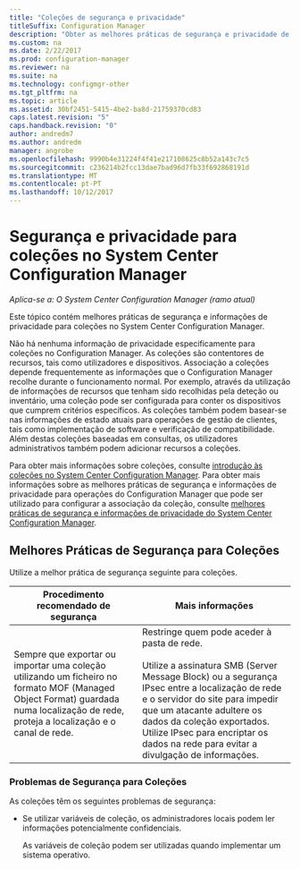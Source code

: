 ```yaml
---
title: "Coleções de segurança e privacidade"
titleSuffix: Configuration Manager
description: "Obter as melhores práticas de segurança e privacidade de coleções no System Center Configuration Manager."
ms.custom: na
ms.date: 2/22/2017
ms.prod: configuration-manager
ms.reviewer: na
ms.suite: na
ms.technology: configmgr-other
ms.tgt_pltfrm: na
ms.topic: article
ms.assetid: 30bf2451-5415-4be2-ba8d-21759370cd83
caps.latest.revision: "5"
caps.handback.revision: "0"
author: andredm7
ms.author: andredm
manager: angrobe
ms.openlocfilehash: 9990b4e31224f4f41e217108625c8b52a143c7c5
ms.sourcegitcommit: c236214b2fcc13dae7bad96d7fb33f692868191d
ms.translationtype: MT
ms.contentlocale: pt-PT
ms.lasthandoff: 10/12/2017
---
```

# <a name="security-and-privacy-for-collections-in-system-center-configuration-manager"></a>Segurança e privacidade para coleções no System Center Configuration Manager

*Aplica-se a: O System Center Configuration Manager (ramo atual)*

Este tópico contém melhores práticas de segurança e informações de privacidade para coleções no System Center Configuration Manager.  

 Não há nenhuma informação de privacidade especificamente para coleções no Configuration Manager. As coleções são contentores de recursos, tais como utilizadores e dispositivos. Associação a coleções depende frequentemente as informações que o Configuration Manager recolhe durante o funcionamento normal. Por exemplo, através da utilização de informações de recursos que tenham sido recolhidas pela deteção ou inventário, uma coleção pode ser configurada para conter os dispositivos que cumprem critérios específicos. As coleções também podem basear-se nas informações de estado atuais para operações de gestão de clientes, tais como implementação de software e verificação de compatibilidade. Além destas coleções baseadas em consultas, os utilizadores administrativos também podem adicionar recursos a coleções.  

 Para obter mais informações sobre coleções, consulte [introdução às coleções no System Center Configuration Manager](../../../../core/clients/manage/collections/introduction-to-collections.md). Para obter mais informações sobre as melhores práticas de segurança e informações de privacidade para operações do Configuration Manager que pode ser utilizado para configurar a associação da coleção, consulte [melhores práticas de segurança e informações de privacidade do System Center Configuration Manager](../../../../core/plan-design/security/security-best-practices-and-privacy-information.md).  

## <a name="security-best-practices-for-collections"></a>Melhores Práticas de Segurança para Coleções  
 Utilize a melhor prática de segurança seguinte para coleções.  

|Procedimento recomendado de segurança|Mais informações|  
|----------------------------|----------------------|  
|Sempre que exportar ou importar uma coleção utilizando um ficheiro no formato MOF (Managed Object Format) guardada numa localização de rede, proteja a localização e o canal de rede.|Restringe quem pode aceder à pasta de rede.<br /><br /> Utilize a assinatura SMB (Server Message Block) ou a segurança IPsec entre a localização de rede e o servidor do site para impedir que um atacante adultere os dados da coleção exportados. Utilize IPsec para encriptar os dados na rede para evitar a divulgação de informações.|  

### <a name="security-issues-for-collections"></a>Problemas de Segurança para Coleções  
 As coleções têm os seguintes problemas de segurança:  

-   Se utilizar variáveis de coleção, os administradores locais podem ler informações potencialmente confidenciais.  

     As variáveis de coleção podem ser utilizadas quando implementar um sistema operativo.  
